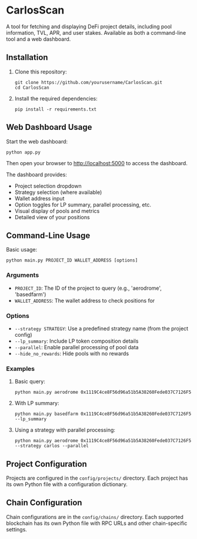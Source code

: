 # CarlosScan

A tool for fetching and displaying DeFi project details, including pool information, TVL, APR, and user stakes. Available as both a command-line tool and a web dashboard.

## Installation

1. Clone this repository:
   ```
   git clone https://github.com/yourusername/CarlosScan.git
   cd CarlosScan
   ```

2. Install the required dependencies:
   ```
   pip install -r requirements.txt
   ```

## Web Dashboard Usage

Start the web dashboard:
```
python app.py
```

Then open your browser to [http://localhost:5000](http://localhost:5000) to access the dashboard.

The dashboard provides:
- Project selection dropdown
- Strategy selection (where available)
- Wallet address input
- Option toggles for LP summary, parallel processing, etc.
- Visual display of pools and metrics
- Detailed view of your positions

## Command-Line Usage

Basic usage:
```
python main.py PROJECT_ID WALLET_ADDRESS [options]
```

### Arguments

- `PROJECT_ID`: The ID of the project to query (e.g., 'aerodrome', 'basedfarm')
- `WALLET_ADDRESS`: The wallet address to check positions for

### Options

- `--strategy STRATEGY`: Use a predefined strategy name (from the project config)
- `--lp_summary`: Include LP token composition details
- `--parallel`: Enable parallel processing of pool data
- `--hide_no_rewards`: Hide pools with no rewards

### Examples

1. Basic query:
   ```
   python main.py aerodrome 0x1119C4ce8F56d96a51b5A38260Fede037C7126F5
   ```

2. With LP summary:
   ```
   python main.py basedfarm 0x1119C4ce8F56d96a51b5A38260Fede037C7126F5 --lp_summary
   ```

3. Using a strategy with parallel processing:
   ```
   python main.py aerodrome 0x1119C4ce8F56d96a51b5A38260Fede037C7126F5 --strategy carlos --parallel
   ```

## Project Configuration

Projects are configured in the `config/projects/` directory. Each project has its own Python file with a configuration dictionary.

## Chain Configuration

Chain configurations are in the `config/chains/` directory. Each supported blockchain has its own Python file with RPC URLs and other chain-specific settings.